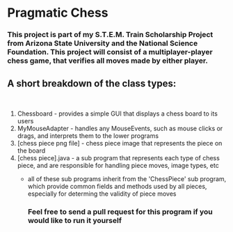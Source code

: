 <h1>Pragmatic Chess</h1>

<h3>This project is part of my S.T.E.M. Train Scholarship Project from Arizona State University and 
the National Science Foundation. This project will consist of a multiplayer-player chess game, 
that verifies all moves made by either player.</h3>

<h2>A short breakdown of the class types: </h2><br/>
<ol>
    <li>Chessboard - provides a simple GUI that displays a chess board to its users</li>
    <li>MyMouseAdapter - handles any MouseEvents, such as mouse clicks or drags, and interprets them
                        to the lower programs</li>
    <li>[chess piece png file] - chess piece image that represents the piece on the board</li>
    <li>[chess piece].java - a sub program that represents each type of chess piece, and are 
                            responsible for handling piece moves, image types, etc</li>
        <ul>
            <li>all of these sub programs inherit from the 'ChessPiece' sub program, which provide
                common fields and methods used by all pieces, especially for determing the validity 
                of piece moves</li>

<h3>Feel free to send a pull request for this program if you would like to run it yourself </h3><br/>
